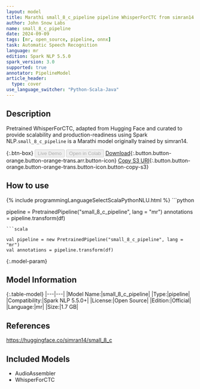 ```yaml
---
layout: model
title: Marathi small_8_c_pipeline pipeline WhisperForCTC from simran14
author: John Snow Labs
name: small_8_c_pipeline
date: 2024-09-09
tags: [mr, open_source, pipeline, onnx]
task: Automatic Speech Recognition
language: mr
edition: Spark NLP 5.5.0
spark_version: 3.0
supported: true
annotator: PipelineModel
article_header:
  type: cover
use_language_switcher: "Python-Scala-Java"
---
```


## Description

Pretrained WhisperForCTC, adapted from Hugging Face and curated to provide scalability and production-readiness using Spark NLP.`small_8_c_pipeline` is a Marathi model originally trained by simran14.

{:.btn-box}
<button class="button button-orange" disabled>Live Demo</button>
<button class="button button-orange" disabled>Open in Colab</button>
[Download](https://s3.amazonaws.com/auxdata.johnsnowlabs.com/public/models/small_8_c_pipeline_mr_5.5.0_3.0_1725847951644.zip){:.button.button-orange.button-orange-trans.arr.button-icon}
[Copy S3 URI](s3://auxdata.johnsnowlabs.com/public/models/small_8_c_pipeline_mr_5.5.0_3.0_1725847951644.zip){:.button.button-orange.button-orange-trans.button-icon.button-copy-s3}

## How to use



<div class="tabs-box" markdown="1">
{% include programmingLanguageSelectScalaPythonNLU.html %}
```python

pipeline = PretrainedPipeline("small_8_c_pipeline", lang = "mr")
annotations =  pipeline.transform(df)   

```
```scala

val pipeline = new PretrainedPipeline("small_8_c_pipeline", lang = "mr")
val annotations = pipeline.transform(df)

```
</div>

{:.model-param}
## Model Information

{:.table-model}
|---|---|
|Model Name:|small_8_c_pipeline|
|Type:|pipeline|
|Compatibility:|Spark NLP 5.5.0+|
|License:|Open Source|
|Edition:|Official|
|Language:|mr|
|Size:|1.7 GB|

## References

https://huggingface.co/simran14/small_8_c

## Included Models

- AudioAssembler
- WhisperForCTC